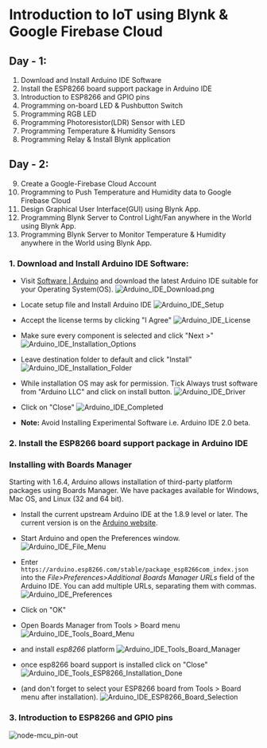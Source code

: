 # Introduction to IoT using Blynk & Google Firebase Cloud

## Day - 1:
1. Download and Install Arduino IDE Software
2. Install the ESP8266 board support package in Arduino IDE
3. Introduction to ESP8266 and GPIO pins
4. Programming on-board LED & Pushbutton Switch
5. Programming RGB LED
6. Programming Photoresistor(LDR) Sensor with LED
7. Programming Temperature & Humidity Sensors
8. Programming Relay & Install Blynk application

## Day - 2:
9. Create a Google-Firebase Cloud Account
10. Programming to Push Temperature and Humidity data to Google Firebase Cloud
11. Design Graphical User Interface(GUI) using Blynk App.
12. Programming Blynk Server to Control Light/Fan anywhere in the World using Blynk App.
13. Programming Blynk Server to Monitor Temperature & Humidity anywhere in the World using Blynk App.

### 1. Download and Install Arduino IDE Software:
- Visit [Software | Arduino](https://www.arduino.cc/en/software) and download the latest Arduino IDE suitable for your Operating System(OS).
![Arduino_IDE_Download.png](https://raw.githubusercontent.com/SinkuKumar/Blynk_Firebase/main/Assets/Arduino_IDE_Download.png "Arduino_IDE_Download")

- Locate setup file and Install Arduino IDE
![Arduino_IDE_Setup](https://raw.githubusercontent.com/SinkuKumar/Blynk_Firebase/main/Assets/Arduino_IDE_Setup.png "Arduino_IDE_Setup")

- Accept the license terms by clicking "I Agree"
![Arduino_IDE_License](https://github.com/SinkuKumar/Blynk_Firebase/raw/main/Assets/Arduino_IDE_License.png "Arduino_IDE_License")

- Make sure every component is selected and click "Next >"
![Arduino_IDE_Installation_Options](https://github.com/SinkuKumar/Blynk_Firebase/raw/main/Assets/Arduino_IDE_Installation_Options.png "Arduino_IDE_Installation_Options")

- Leave destination folder to default and click "Install"
![Arduino_IDE_Installation_Folder](https://github.com/SinkuKumar/Blynk_Firebase/raw/main/Assets/Arduino_IDE_Installation_Folder.png "Arduino_IDE_Installation_Folder")

- While installation OS may ask for permission. Tick Always trust software from "Arduino LLC" and click on install button.
![Arduino_IDE_Driver](https://raw.githubusercontent.com/SinkuKumar/Blynk_Firebase/main/Assets/Arduino_IDE_Driver.png "Arduino_IDE_Driver")

- Click on "Close"
![Arduino_IDE_Completed](https://github.com/SinkuKumar/Blynk_Firebase/raw/main/Assets/Arduino_IDE_Completed.png "Arduino_IDE_Completed") 

- __Note:__ Avoid Installing Experimental Software i.e. Arduino IDE 2.0 beta. 

### 2. Install the ESP8266 board support package in Arduino IDE
### Installing with Boards Manager

Starting with 1.6.4, Arduino allows installation of third-party platform packages using Boards Manager. We have packages available for Windows, Mac OS, and Linux (32 and 64 bit).

- Install the current upstream Arduino IDE at the 1.8.9 level or later. The current version is on the [Arduino website](https://www.arduino.cc/en/main/software).
- Start Arduino and open the Preferences window.
![Arduino_IDE_File_Menu](https://github.com/SinkuKumar/Blynk_Firebase/raw/main/Assets/Arduino_IDE_File_Menu.png "Arduino_IDE_File_Menu")

- Enter ```https://arduino.esp8266.com/stable/package_esp8266com_index.json``` into the *File>Preferences>Additional Boards Manager URLs* field of the Arduino IDE. You can add multiple URLs, separating them with commas.
![Arduino_IDE_Preferences](https://github.com/SinkuKumar/Blynk_Firebase/raw/main/Assets/Arduino_IDE_Preferences.png "Arduino_IDE_Preferences")
- Click on "OK"
  
- Open Boards Manager from Tools > Board menu
![Arduino_IDE_Tools_Board_Menu](https://github.com/SinkuKumar/Blynk_Firebase/raw/main/Assets/Arduino_IDE_Tools_Board_Menu.png "Arduino_IDE_Tools_Board_Menu")

- and install *esp8266* platform 
![Arduino_IDE_Tools_Board_Manager](https://github.com/SinkuKumar/Blynk_Firebase/raw/main/Assets/Arduino_IDE_Tools_Board_Manager.png "Arduino_IDE_Tools_Board_Manager")

- once esp8266 board support is installed click on "Close"
![Arduino_IDE_Tools_ESP8266_Installation_Done](https://github.com/SinkuKumar/Blynk_Firebase/raw/main/Assets/Arduino_IDE_Tools_ESP8266_Installation_Done.png "Arduino_IDE_Tools_ESP8266_Installation_Done")

- (and don't forget to select your ESP8266 board from Tools > Board menu after installation).
![Arduino_IDE_ESP8266_Board_Selection](https://github.com/SinkuKumar/Blynk_Firebase/raw/main/Assets/Arduino_IDE_ESP8266_Board_Selection.png "Arduino_IDE_ESP8266_Board_Selection")

### 3. Introduction to ESP8266 and GPIO pins
![node-mcu_pin-out](https://github.com/SinkuKumar/Blynk_Firebase/raw/main/Assets/node-mcu_pin-out.jpg "node-mcu_pin-out")

